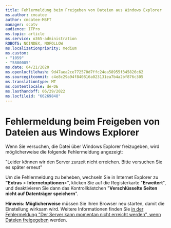 ```yaml
---
title: Fehlermeldung beim Freigeben von Dateien aus Windows Explorer
ms.author: cmcatee
author: cmcatee-MSFT
manager: scotv
audience: ITPro
ms.topic: article
ms.service: o365-administration
ROBOTS: NOINDEX, NOFOLLOW
ms.localizationpriority: medium
ms.custom:
- "1059"
- "5800005"
ms.date: 04/21/2020
ms.openlocfilehash: 9d47aea2ce772570d7ffc24ea58955f345826c62
ms.sourcegitcommit: c4e8c29a94f840816a023131ea7b4a2bf876c305
ms.translationtype: MT
ms.contentlocale: de-DE
ms.lasthandoff: 06/29/2022
ms.locfileid: "66269848"
---
```

# <a name="error-message-when-sharing-files-from-windows-explorer"></a>Fehlermeldung beim Freigeben von Dateien aus Windows Explorer

Wenn Sie versuchen, die Datei über Windows Explorer freizugeben, wird möglicherweise die folgende Fehlermeldung angezeigt:
  
"Leider können wir den Server zurzeit nicht erreichen. Bitte versuchen Sie es später erneut"
  
Um die Fehlermeldung zu beheben, wechseln Sie in Internet Explorer zu **"Extras** \> **Internetoptionen**\>", klicken Sie auf die Registerkarte "**Erweitert**", und deaktivieren Sie dann das Kontrollkästchen "**Verschlüsselte Seiten nicht auf Datenträger speichern**".
  
 **Hinweis: Möglicherweise** müssen Sie Ihren Browser neu starten, damit die Einstellung wirksam wird. Weitere Informationen finden Sie [in der Fehlermeldung "Der Server kann momentan nicht erreicht werden", wenn Dateien freigegeben](https://go.microsoft.com/fwlink/?linkid=2022914) werden.
  